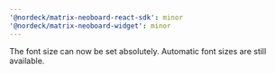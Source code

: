 ```yaml
---
'@nordeck/matrix-neoboard-react-sdk': minor
'@nordeck/matrix-neoboard-widget': minor
---
```


The font size can now be set absolutely. Automatic font sizes are still available.
